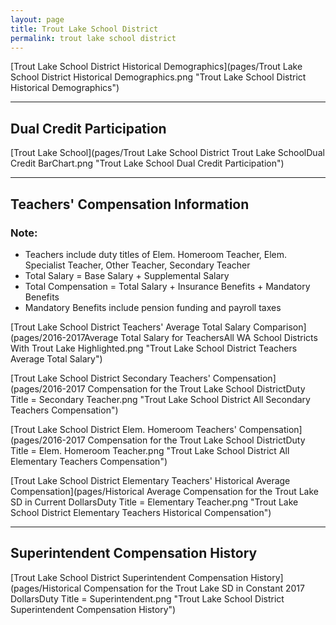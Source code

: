 ```yaml
---
layout: page
title: Trout Lake School District
permalink: trout lake school district
---
```



[Trout Lake School District Historical Demographics](pages/Trout Lake School District Historical Demographics.png "Trout Lake School District Historical Demographics")

___

## Dual Credit Participation

[Trout Lake School](pages/Trout Lake School District Trout Lake SchoolDual Credit BarChart.png "Trout Lake School Dual Credit Participation")


___

## Teachers' Compensation Information
### Note:
- Teachers include duty titles of Elem. Homeroom Teacher, Elem. Specialist Teacher, Other Teacher, Secondary Teacher
- Total Salary = Base Salary + Supplemental Salary
- Total Compensation = Total Salary + Insurance Benefits + Mandatory Benefits
- Mandatory Benefits include pension funding and payroll taxes

[Trout Lake School District Teachers' Average Total Salary Comparison](pages/2016-2017Average Total Salary for TeachersAll WA School Districts With Trout Lake Highlighted.png "Trout Lake School District Teachers Average Total Salary")

[Trout Lake School District Secondary Teachers' Compensation](pages/2016-2017 Compensation for the Trout Lake School DistrictDuty Title = Secondary Teacher.png "Trout Lake School District All Secondary Teachers Compensation")

[Trout Lake School District Elem. Homeroom Teachers' Compensation](pages/2016-2017 Compensation for the Trout Lake School DistrictDuty Title = Elem. Homeroom Teacher.png "Trout Lake School District All Elementary Teachers Compensation")

[Trout Lake School District Elementary Teachers' Historical Average Compensation](pages/Historical Average Compensation for the Trout Lake SD in Current DollarsDuty Title = Elementary Teacher.png "Trout Lake School District Elementary Teachers Historical Compensation")


___

## Superintendent Compensation History

[Trout Lake School District Superintendent Compensation History](pages/Historical Compensation for the Trout Lake SD in Constant 2017 DollarsDuty Title = Superintendent.png "Trout Lake School District Superintendent Compensation History")

